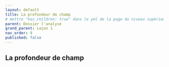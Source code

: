 ```yaml
---
layout: default
title: La profondeur de champ
# mettre "has_children: true" dans le yml de la page du niveau supérieur
parent: Dossier l'analyse
grand_parent: Leçon 1
nav_order: 9
published: false
---
```

## La profondeur de champ
